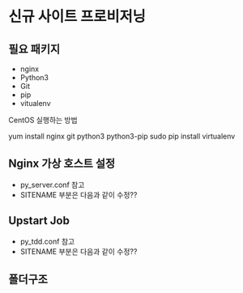 신규 사이트 프로비저닝
====================

## 필요 패키지 ##

* nginx
* Python3
* Git
* pip
* vitualenv

CentOS 실행하는 방법

yum  install nginx git python3 python3-pip
sudo pip install virtualenv

## Nginx 가상 호스트 설정 ##

* py_server.conf 참고
* SITENAME 부분은 다음과 같이 수정??

## Upstart Job ##
 
* py_tdd.conf 참고
* SITENAME 부분은 다음과 같이 수정??

## 폴더구조 ##
